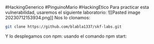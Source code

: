 #HackingGenerico #PinguinoMario #HackingEtico 
Para practicar esta vulnerabilidad, usaremos el siguiente laboratorio:
![[Pasted image 20230712153934.png]]
Nos lo clonamos:
```bash
git clone https://github.com/blabla1337/skf-labs.git
```
Y lo desplegamos con npm: usando el comando npm start:


